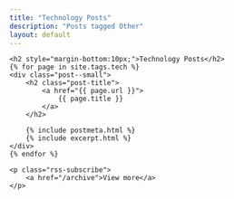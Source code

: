 ```yaml
---
title: "Technology Posts"
description: "Posts tagged Other"
layout: default
---
```


<div class="posts home markdown-body">

    <h2 style="margin-bottom:10px;">Technology Posts</h2>
    {% for page in site.tags.tech %}
    <div class="post--small">
        <h2 class="post-title">
            <a href="{{ page.url }}">
                {{ page.title }}
            </a>
        </h2>

        {% include postmeta.html %}
        {% include excerpt.html %}
    </div>
    {% endfor %}

    <p class="rss-subscribe">
        <a href="/archive">View more</a>
    </p>

</div>
